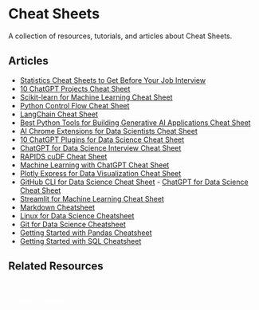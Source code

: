 # Cheat Sheets

A collection of resources, tutorials, and articles about Cheat Sheets.

## Articles

- [Statistics Cheat Sheets to Get Before Your Job Interview](https://www.statology.org/statistics-cheat-sheets-job-interview/) 
- [10 ChatGPT Projects Cheat Sheet](https://www.kdnuggets.com/10-chatgpt-projects-cheat-sheet)
- [Scikit-learn for Machine Learning Cheat Sheet](https://www.kdnuggets.com/2022/12/scikit-learn-machine-learning-cheatsheet.html) 
- [Python Control Flow Cheat Sheet](https://www.kdnuggets.com/2022/11/python-control-flow-cheatsheet.html)
- [LangChain Cheat Sheet](https://www.kdnuggets.com/2023/08/langchain-cheat-sheet.html) 
- [Best Python Tools for Building Generative AI Applications Cheat Sheet](https://www.kdnuggets.com/2023/08/best-python-tools-generative-ai-cheat-sheet.html)
- [AI Chrome Extensions for Data Scientists Cheat Sheet](https://www.kdnuggets.com/2023/06/ai-chrome-extensions-data-scientists-cheat-sheet.html) 
- [10 ChatGPT Plugins for Data Science Cheat Sheet](https://www.kdnuggets.com/2023/06/10-chatgpt-plugins-data-science-cheat-sheet.html)
- [ChatGPT for Data Science Interview Cheat Sheet](https://www.kdnuggets.com/2023/06/chatgpt-data-science-interviews-cheat-sheet.html) 
- [RAPIDS cuDF Cheat Sheet](https://www.kdnuggets.com/2023/05/cudf-data-science-cheat-sheet.html)
- [Machine Learning with ChatGPT Cheat Sheet](https://www.kdnuggets.com/2023/05/machine-learning-chatgpt-cheat-sheet.html) 
- [Plotly Express for Data Visualization Cheat Sheet](https://www.kdnuggets.com/2023/03/plotly-express-data-visualization-cheat-sheet.html)
- [GitHub CLI for Data Science Cheat Sheet](https://www.kdnuggets.com/2023/03/github-cli-data-science-cheat-sheet.html) - [ChatGPT for Data Science Cheat Sheet](https://www.kdnuggets.com/2023/03/chatgpt-data-science-cheat-sheet.html)
- [Streamlit for Machine Learning Cheat Sheet](https://www.kdnuggets.com/2023/01/streamlit-machine-learning-cheat-sheet.html) 
- [Markdown Cheatsheet](https://www.kdnuggets.com/2022/12/markdown-cheatsheet.html)
- [Linux for Data Science Cheatsheet](https://www.kdnuggets.com/2022/11/linux-data-science-cheatsheet.html) 
- [Git for Data Science Cheatsheet](https://www.kdnuggets.com/2022/11/git-data-science-cheatsheet.html)
- [Getting Started with Pandas Cheatsheet](https://www.kdnuggets.com/2022/09/getting-started-pandas-cheatsheet.html) 
- [Getting Started with SQL Cheatsheet](https://www.kdnuggets.com/2022/08/getting-started-sql-cheatsheet.html)

## Related Resources

<a href="/Writing-Portfolio" class="button" style="display: inline-block; padding: 10px 20px; background: var(--primary-color); color: white; text-decoration: none; border-radius: 5px; margin-top: 20px;"><i class="fas fa-home"></i> Back to Home</a>

